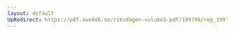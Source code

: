 ```yaml
---
layout: default
UpRedirect: https://pdf.swedeb.se/riksdagen-volumeG-pdf/199798/reg_199798/reg_199798_0305.pdf
---
```

